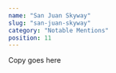 ```yaml
---
name: "San Juan Skyway"
slug: "san-juan-skyway"
category: "Notable Mentions"
position: 11
---
```


Copy goes here
